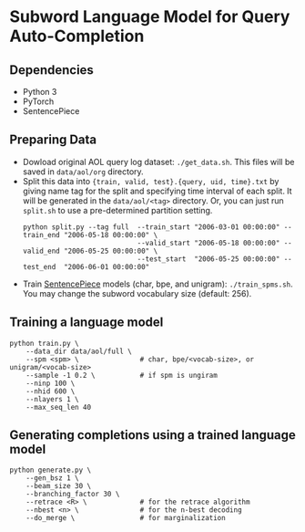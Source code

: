 # Subword Language Model for Query Auto-Completion

## Dependencies
- Python 3
- PyTorch
- SentencePiece


## Preparing Data
- Dowload original AOL query log dataset: `./get_data.sh`.
  This files will be saved in `data/aol/org` directory.
- Split this data into `{train, valid, test}.{query, uid, time}.txt` by giving name tag for the split and specifying time interval of each split.
  It will be generated in the `data/aol/<tag>` directory.
  Or, you can just run `split.sh` to use a pre-determined partition setting. 
  ```
  python split.py --tag full  --train_start "2006-03-01 00:00:00" --train_end "2006-05-18 00:00:00" \
                              --valid_start "2006-05-18 00:00:00" --valid_end "2006-05-25 00:00:00" \
                              --test_start  "2006-05-25 00:00:00" --test_end  "2006-06-01 00:00:00"
  ```
- Train [SentencePiece](https://github.com/google/sentencepiece/) models (char, bpe, and unigram): `./train_spms.sh`. 
  You may change the subword vocabulary size (default: 256).


## Training a language model
```
python train.py \
    --data_dir data/aol/full \
    --spm <spm> \               # char, bpe/<vocab-size>, or unigram/<vocab-size> 
    --sample -1 0.2 \           # if spm is ungiram
    --ninp 100 \
    --nhid 600 \
    --nlayers 1 \
    --max_seq_len 40
```  

## Generating completions using a trained language model
``` 
python generate.py \
    --gen_bsz 1 \
    --beam_size 30 \
    --branching_factor 30 \
    --retrace <R> \             # for the retrace algorithm
    --nbest <n> \               # for the n-best decoding
    --do_merge \                # for marginalization
```


